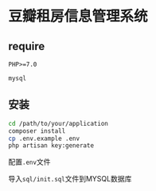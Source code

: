 # 豆瓣租房信息管理系统

## require

`PHP>=7.0`
 
`mysql`

## 安装

```bash
cd /path/to/your/application
composer install
cp .env.example .env
php artisan key:generate
```

配置`.env`文件



导入`sql/init.sql`文件到MYSQL数据库

